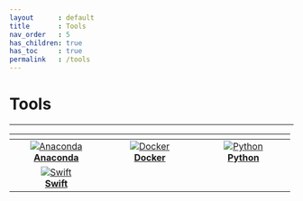 ```yaml
---
layout      : default
title       : Tools
nav_order   : 5
has_children: true
has_toc     : true
permalink   : /tools
---
```


# Tools

---

|                                                       <img width="150"/>                                                       |                                                  <img width="150"/>                                                  |                                                  <img width="150"/>                                                  |
|:------------------------------------------------------------------------------------------------------------------------------:|:--------------------------------------------------------------------------------------------------------------------:|:--------------------------------------------------------------------------------------------------------------------:|
| [![Anaconda](tools/data/anaconda_small.gif)](https://phlong3105.github.io/one/tools/anaconda) <br> [**Anaconda**](anaconda.md) | [![Docker](tools/data/docker_small.gif)](https://phlong3105.github.io/one/tools/docker) <br> [**Docker**](docker.md) | [![Python](tools/data/python_small.gif)](https://phlong3105.github.io/one/tools/python) <br> [**Python**](python.md) |
|        [![Swift](tools/data/apple_small.gif)](https://phlong3105.github.io/one/tools/swift) <br> [**Swift**](swift.md)         |                                                                                                                      |                                                                                                                      |
